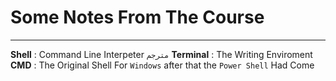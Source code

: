 # Some Notes From The Course
<hr/>

**Shell** : Command Line Interpeter `مترجم`
**Terminal** : The Writing Enviroment
**CMD** : The Original Shell For `Windows` after that the `Power Shell` Had Come 

